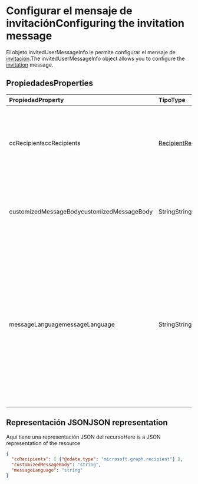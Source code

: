 # <a name="configuring-the-invitation-message"></a><span data-ttu-id="70a18-101">Configurar el mensaje de invitación</span><span class="sxs-lookup"><span data-stu-id="70a18-101">Configuring the invitation message</span></span>

<span data-ttu-id="70a18-102">El objeto invitedUserMessageInfo le permite configurar el mensaje de [invitación](invitation.md).</span><span class="sxs-lookup"><span data-stu-id="70a18-102">The invitedUserMessageInfo object allows you to configure the [invitation](invitation.md) message.</span></span>


## <a name="properties"></a><span data-ttu-id="70a18-103">Propiedades</span><span class="sxs-lookup"><span data-stu-id="70a18-103">Properties</span></span>
| <span data-ttu-id="70a18-104">Propiedad</span><span class="sxs-lookup"><span data-stu-id="70a18-104">Property</span></span>     | <span data-ttu-id="70a18-105">Tipo</span><span class="sxs-lookup"><span data-stu-id="70a18-105">Type</span></span>   |<span data-ttu-id="70a18-106">Descripción</span><span class="sxs-lookup"><span data-stu-id="70a18-106">Description</span></span>|
|:---------------|:--------|:----------|
|<span data-ttu-id="70a18-107">ccRecipients</span><span class="sxs-lookup"><span data-stu-id="70a18-107">ccRecipients</span></span>|[<span data-ttu-id="70a18-108">Recipient</span><span class="sxs-lookup"><span data-stu-id="70a18-108">Recipient</span></span>](recipient.md)|<span data-ttu-id="70a18-p101">Destinatarios adicionales a los que se debe enviar el mensaje de invitación. Actualmente se admite solo 1 destinatario adicional.</span><span class="sxs-lookup"><span data-stu-id="70a18-p101">Additional recipients the invitation message should be sent to. Currently only 1 additional recipient is supported.</span></span>|
|<span data-ttu-id="70a18-111">customizedMessageBody</span><span class="sxs-lookup"><span data-stu-id="70a18-111">customizedMessageBody</span></span>|<span data-ttu-id="70a18-112">String</span><span class="sxs-lookup"><span data-stu-id="70a18-112">String</span></span>|<span data-ttu-id="70a18-113">Cuerpo del mensaje personalizado que quiere enviar si no quiere el mensaje predeterminado.</span><span class="sxs-lookup"><span data-stu-id="70a18-113">Customized message body you want to send if you don't want the default message.</span></span>|
|<span data-ttu-id="70a18-114">messageLanguage</span><span class="sxs-lookup"><span data-stu-id="70a18-114">messageLanguage</span></span>|<span data-ttu-id="70a18-115">String</span><span class="sxs-lookup"><span data-stu-id="70a18-115">String</span></span>|<span data-ttu-id="70a18-p102">El idioma en el que quiere enviar el mensaje predeterminado. Si se especifica el customizedMessageBody, esta propiedad se omite y el mensaje se envía con el customizedMessageBody. El formato de idioma debe estar en ISO 639. El valor predeterminado es en-US.</span><span class="sxs-lookup"><span data-stu-id="70a18-p102">The language you want to send the default message in. If the customizedMessageBody is specified, this property is ignored, and the message is sent using the customizedMessageBody. The language format should be in ISO 639. The default is en-US.</span></span>|

## <a name="json-representation"></a><span data-ttu-id="70a18-120">Representación JSON</span><span class="sxs-lookup"><span data-stu-id="70a18-120">JSON representation</span></span>
<span data-ttu-id="70a18-121">Aquí tiene una representación JSON del recurso</span><span class="sxs-lookup"><span data-stu-id="70a18-121">Here is a JSON representation of the resource</span></span>

<!-- {"blockType": "resource", "@odata.type": "microsoft.graph.invitedUserMessageInfo"} -->
```json
{
  "ccRecipients": [ {"@odata.type": "microsoft.graph.recipient"} ],
  "customizedMessageBody": "string",
  "messageLanguage": "string"
}
```

<!-- uuid: 8fcb5dbc-d5aa-4681-8e31-b001d5168d79
2016-22-25 14:57:30 UTC -->
<!-- {
  "type": "#page.annotation",
  "description": "invitedUserMessageInfo resource",
  "keywords": "",
  "section": "documentation",
  "tocPath": ""
}-->
